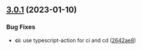 ## [3.0.1](https://github.com/ericcrosson/eslint-config/compare/v3.0.0...v3.0.1) (2023-01-10)


### Bug Fixes

* **ci:** use typescript-action for ci and cd ([2642ae8](https://github.com/ericcrosson/eslint-config/commit/2642ae85f7271ddb57161e899ee7ba4ce47f9c34))

